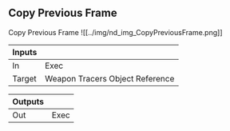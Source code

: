 ## Copy Previous Frame
Copy Previous Frame
![[../img/nd_img_CopyPreviousFrame.png]]

|Inputs||
|--|--|
| In | Exec |
| Target | Weapon Tracers Object Reference |

|Outputs||
|--|--|
| Out | Exec |
